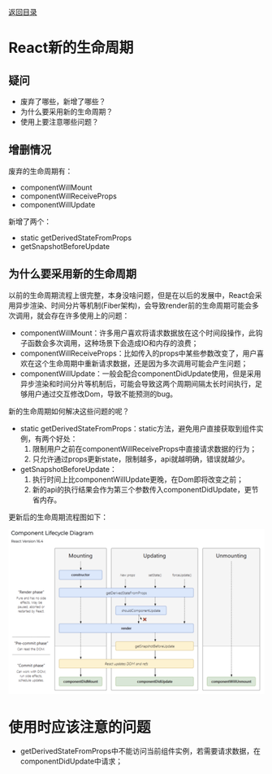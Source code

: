 [返回目录](../../README.md)
# React新的生命周期
## 疑问
- 废弃了哪些，新增了哪些？
- 为什么要采用新的生命周期？
- 使用上要注意哪些问题？

## 增删情况
废弃的生命周期有：
- componentWillMount
- componentWillReceiveProps
- componentWillUpdate

新增了两个：
- static getDerivedStateFromProps
- getSnapshotBeforeUpdate

## 为什么要采用新的生命周期
以前的生命周期流程上很完整，本身没啥问题，但是在以后的发展中，React会采用异步渲染、时间分片等机制(Fiber架构)，会导致render前的生命周期可能会多次调用，就会存在许多使用上的问题：
- componentWillMount：许多用户喜欢将请求数据放在这个时间段操作，此钩子函数会多次调用，这种场景下会造成IO和内存的浪费；
- componentWillReceiveProps：比如传入的props中某些参数改变了，用户喜欢在这个生命周期中重新请求数据，还是因为多次调用可能会产生问题；
- componentWillUpdate：一般会配合componentDidUpdate使用，但是采用异步渲染和时间分片等机制后，可能会导致这两个周期间隔太长时间执行，足够用户通过交互修改Dom，导致不能预测的bug。
  
新的生命周期如何解决这些问题的呢？
- static getDerivedStateFromProps：static方法，避免用户直接获取到组件实例，有两个好处：
    1. 限制用户之前在componentWillReceiveProps中直接请求数据的行为；
    2. 只允许通过props更新state，限制越多，api就越明确，错误就越少。
- getSnapshotBeforeUpdate：
    1. 执行时间上比componentWillUpdate更晚，在Dom即将改变之前；
    2. 新的api的执行结果会作为第三个参数传入componentDidUpdate，更节省内存。

更新后的生命周期流程图如下：

![](new-lifecycle.png)

# 使用时应该注意的问题
- getDerivedStateFromProps中不能访问当前组件实例，若需要请求数据，在componentDidUpdate中请求；
